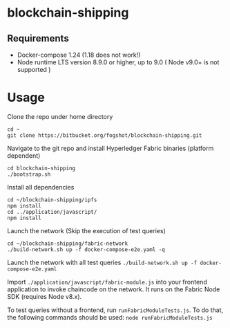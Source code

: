 # blockchain-shipping
## Requirements
* Docker-compose 1.24 (1.18 does not work!)
* Node runtime LTS version 8.9.0 or higher, up to 9.0 ( Node v9.0+ is not supported )

# Usage
Clone the repo under home directory
```
cd ~
git clone https://bitbucket.org/fogshot/blockchain-shipping.git
```

Navigate to the git repo and install Hyperledger Fabric binaries (platform dependent)
```
cd blockchain-shipping
./bootstrap.sh
```

Install all dependencies
```
cd ~/blockchain-shipping/ipfs
npm install
cd ../application/javascript/
npm install
```

Launch the network (Skip the execution of test queries)
```
cd ~/blockchain-shipping/fabric-network
./build-network.sh up -f docker-compose-e2e.yaml -q
```
Launch the network with all test queries
`./build-network.sh up -f docker-compose-e2e.yaml`


Import `./application/javascript/fabric-module.js` into your frontend application to invoke
chaincode on the network. It runs on the Fabric Node SDK (requires Node v8.x).

To test queries without a frontend, run `runFabricModuleTests.js`. To do that, the following commands should be used:
`node runFabricModuleTests.js`
